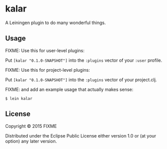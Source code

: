 # kalar

A Leiningen plugin to do many wonderful things.

## Usage

FIXME: Use this for user-level plugins:

Put `[kalar "0.1.0-SNAPSHOT"]` into the `:plugins` vector of your `:user`
profile.

FIXME: Use this for project-level plugins:

Put `[kalar "0.1.0-SNAPSHOT"]` into the `:plugins` vector of your project.clj.

FIXME: and add an example usage that actually makes sense:

    $ lein kalar

## License

Copyright © 2015 FIXME

Distributed under the Eclipse Public License either version 1.0 or (at
your option) any later version.
